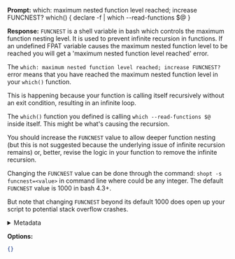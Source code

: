 **Prompt:**
which: maximum nested function level reached; increase FUNCNEST?
 which() { declare -f | which --read-functions $@ }

**Response:**
`FUNCNEST` is a shell variable in bash which controls the maximum function nesting level. It is used to prevent infinite recursion in functions. If an undefined FPAT variable causes the maximum nested function level to be reached you will get a 'maximum nested function level reached' error.

The `which: maximum nested function level reached; increase FUNCNEST?` error means that you have reached the maximum nested function level in your `which()` function. 

This is happening because your function is calling itself recursively without an exit condition, resulting in an infinite loop.

The `which()` function you defined is calling `which --read-functions $@` inside itself. This might be what's causing the recursion.

You should increase the `FUNCNEST` value to allow deeper function nesting (but this is not suggested because the underlying issue of infinite recursion remains) or, better, revise the logic in your function to remove the infinite recursion.

Changing the `FUNCNEST` value can be done through the command: `shopt -s funcnest=<value>` in command line where <value> could be any integer. The default `FUNCNEST` value is 1000 in bash 4.3+. 

But note that changing `FUNCNEST` beyond its default 1000 does open up your script to potential stack overflow crashes.

<details><summary>Metadata</summary>

- Duration: 21358 ms
- Datetime: 2023-08-25T19:19:10.757264
- Model: gpt-4-0613

</details>

**Options:**
```json
{}
```

